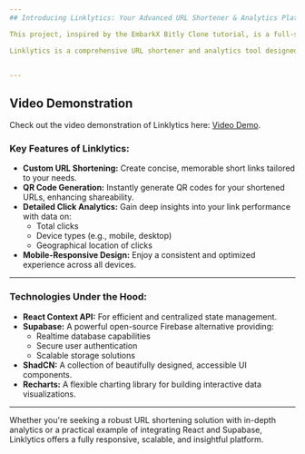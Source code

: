 ```yaml
---
## Introducing Linklytics: Your Advanced URL Shortener & Analytics Platform

This project, inspired by the EmbarkX Bitly Clone tutorial, is a full-stack application built to demonstrate modern web development with Spring Boot, React, and Supabase.

Linklytics is a comprehensive URL shortener and analytics tool designed for efficiency and insight. It leverages the React Context API for seamless state management, Supabase for robust backend services (database, authentication, and storage), ShadCN for a sleek and accessible user interface, and Recharts for powerful data visualization.


---
```


## **Video Demonstration**

Check out the video demonstration of Linklytics here: [Video Demo](https://youtu.be/i_aw3S3dlM0).

### Key Features of Linklytics:

- **Custom URL Shortening:** Create concise, memorable short links tailored to your needs.
- **QR Code Generation:** Instantly generate QR codes for your shortened URLs, enhancing shareability.
- **Detailed Click Analytics:** Gain deep insights into your link performance with data on:
  - Total clicks
  - Device types (e.g., mobile, desktop)
  - Geographical location of clicks
- **Mobile-Responsive Design:** Enjoy a consistent and optimized experience across all devices.

---

### Technologies Under the Hood:

- **React Context API:** For efficient and centralized state management.
- **Supabase:** A powerful open-source Firebase alternative providing:
  - Realtime database capabilities
  - Secure user authentication
  - Scalable storage solutions
- **ShadCN:** A collection of beautifully designed, accessible UI components.
- **Recharts:** A flexible charting library for building interactive data visualizations.

---

Whether you're seeking a robust URL shortening solution with in-depth analytics or a practical example of integrating React and Supabase, Linklytics offers a fully responsive, scalable, and insightful platform.
